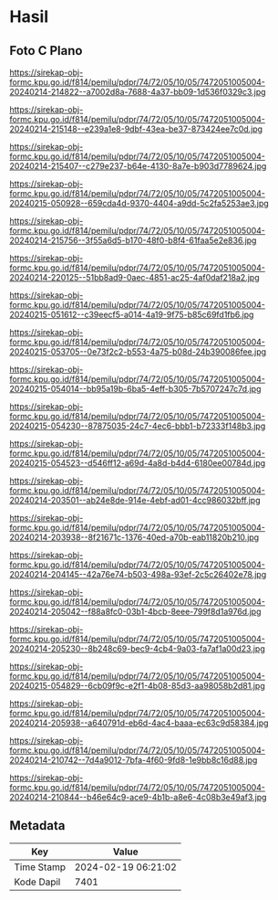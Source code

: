 # Hasil

## Foto C Plano

https://sirekap-obj-formc.kpu.go.id/f814/pemilu/pdpr/74/72/05/10/05/7472051005004-20240214-214822--a7002d8a-7688-4a37-bb09-1d536f0329c3.jpg

https://sirekap-obj-formc.kpu.go.id/f814/pemilu/pdpr/74/72/05/10/05/7472051005004-20240214-215148--e239a1e8-9dbf-43ea-be37-873424ee7c0d.jpg

https://sirekap-obj-formc.kpu.go.id/f814/pemilu/pdpr/74/72/05/10/05/7472051005004-20240214-215407--c279e237-b64e-4130-8a7e-b903d7789624.jpg

https://sirekap-obj-formc.kpu.go.id/f814/pemilu/pdpr/74/72/05/10/05/7472051005004-20240215-050928--659cda4d-9370-4404-a9dd-5c2fa5253ae3.jpg

https://sirekap-obj-formc.kpu.go.id/f814/pemilu/pdpr/74/72/05/10/05/7472051005004-20240214-215756--3f55a6d5-b170-48f0-b8f4-61faa5e2e836.jpg

https://sirekap-obj-formc.kpu.go.id/f814/pemilu/pdpr/74/72/05/10/05/7472051005004-20240214-220125--51bb8ad9-0aec-4851-ac25-4af0daf218a2.jpg

https://sirekap-obj-formc.kpu.go.id/f814/pemilu/pdpr/74/72/05/10/05/7472051005004-20240215-051612--c39eecf5-a014-4a19-9f75-b85c69fd1fb6.jpg

https://sirekap-obj-formc.kpu.go.id/f814/pemilu/pdpr/74/72/05/10/05/7472051005004-20240215-053705--0e73f2c2-b553-4a75-b08d-24b390086fee.jpg

https://sirekap-obj-formc.kpu.go.id/f814/pemilu/pdpr/74/72/05/10/05/7472051005004-20240215-054014--bb95a19b-6ba5-4eff-b305-7b5707247c7d.jpg

https://sirekap-obj-formc.kpu.go.id/f814/pemilu/pdpr/74/72/05/10/05/7472051005004-20240215-054230--87875035-24c7-4ec6-bbb1-b72333f148b3.jpg

https://sirekap-obj-formc.kpu.go.id/f814/pemilu/pdpr/74/72/05/10/05/7472051005004-20240215-054523--d546ff12-a69d-4a8d-b4d4-6180ee00784d.jpg

https://sirekap-obj-formc.kpu.go.id/f814/pemilu/pdpr/74/72/05/10/05/7472051005004-20240214-203501--ab24e8de-914e-4ebf-ad01-4cc986032bff.jpg

https://sirekap-obj-formc.kpu.go.id/f814/pemilu/pdpr/74/72/05/10/05/7472051005004-20240214-203938--8f21671c-1376-40ed-a70b-eab11820b210.jpg

https://sirekap-obj-formc.kpu.go.id/f814/pemilu/pdpr/74/72/05/10/05/7472051005004-20240214-204145--42a76e74-b503-498a-93ef-2c5c26402e78.jpg

https://sirekap-obj-formc.kpu.go.id/f814/pemilu/pdpr/74/72/05/10/05/7472051005004-20240214-205042--f88a8fc0-03b1-4bcb-8eee-799f8d1a976d.jpg

https://sirekap-obj-formc.kpu.go.id/f814/pemilu/pdpr/74/72/05/10/05/7472051005004-20240214-205230--8b248c69-bec9-4cb4-9a03-fa7af1a00d23.jpg

https://sirekap-obj-formc.kpu.go.id/f814/pemilu/pdpr/74/72/05/10/05/7472051005004-20240215-054829--6cb09f9c-e2f1-4b08-85d3-aa98058b2d81.jpg

https://sirekap-obj-formc.kpu.go.id/f814/pemilu/pdpr/74/72/05/10/05/7472051005004-20240214-205938--a640791d-eb6d-4ac4-baaa-ec63c9d58384.jpg

https://sirekap-obj-formc.kpu.go.id/f814/pemilu/pdpr/74/72/05/10/05/7472051005004-20240214-210742--7d4a9012-7bfa-4f60-9fd8-1e9bb8c16d88.jpg

https://sirekap-obj-formc.kpu.go.id/f814/pemilu/pdpr/74/72/05/10/05/7472051005004-20240214-210844--b46e64c9-ace9-4b1b-a8e6-4c08b3e49af3.jpg


## Metadata

| Key        | Value               |
| ---------- | ------------------- |
| Time Stamp | 2024-02-19 06:21:02 |
| Kode Dapil | 7401                |



